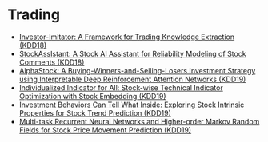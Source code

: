 # Trading
- [Investor-Imitator: A Framework for Trading Knowledge
Extraction (KDD18)](https://github.com/ai-gamer/fintech-literature/blob/main/conference/kdd20/imitator/README.md)
- [StockAssIstant: A Stock AI Assistant for Reliability Modeling of
Stock Comments (KDD18)](https://github.com/ai-gamer/fintech-literature/blob/main/conference/kdd20/stock_assistant/README.md)
- [AlphaStock: A Buying-Winners-and-Selling-Losers Investment
Strategy using Interpretable Deep Reinforcement Attention
Networks (KDD19)](https://github.com/ai-gamer/fintech-literature/blob/main/conference/kdd20/alphastock/README.md)
- [Individualized Indicator for All: Stock-wise Technical Indicator
Optimization with Stock Embedding (KDD19)](https://github.com/ai-gamer/fintech-literature/blob/main/conference/kdd20/indicator/README.md)
- [Investment Behaviors Can Tell What Inside: Exploring Stock
Intrinsic Properties for Stock Trend Prediction (KDD19)](https://github.com/ai-gamer/fintech-literature/blob/main/conference/kdd20/behavior/README.md)
- [Multi-task Recurrent Neural Networks and Higher-order
Markov Random Fields for Stock Price Movement Prediction (KDD19)](https://github.com/ai-gamer/fintech-literature/blob/main/conference/kdd20/multi-task/README.md)



